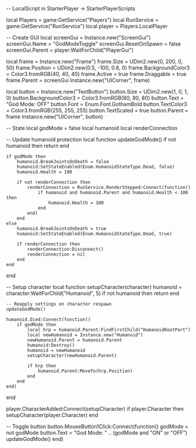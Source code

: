 -- LocalScript in StarterPlayer → StarterPlayerScripts

local Players = game:GetService("Players")
local RunService = game:GetService("RunService")
local player = Players.LocalPlayer

-- Create GUI
local screenGui = Instance.new("ScreenGui")
screenGui.Name = "GodModeToggle"
screenGui.ResetOnSpawn = false
screenGui.Parent = player:WaitForChild("PlayerGui")

local frame = Instance.new("Frame")
frame.Size = UDim2.new(0, 200, 0, 50)
frame.Position = UDim2.new(0.5, -100, 0.8, 0)
frame.BackgroundColor3 = Color3.fromRGB(40, 40, 40)
frame.Active = true
frame.Draggable = true
frame.Parent = screenGui
Instance.new("UICorner", frame)

local button = Instance.new("TextButton")
button.Size = UDim2.new(1, 0, 1, 0)
button.BackgroundColor3 = Color3.fromRGB(80, 80, 80)
button.Text = "God Mode: OFF"
button.Font = Enum.Font.GothamBold
button.TextColor3 = Color3.fromRGB(255, 255, 255)
button.TextScaled = true
button.Parent = frame
Instance.new("UICorner", button)

-- State
local godMode = false
local humanoid
local renderConnection

-- Update humanoid protection
local function updateGodMode()
	if not humanoid then return end

	if godMode then
		humanoid.BreakJointsOnDeath = false
		humanoid:SetStateEnabled(Enum.HumanoidStateType.Dead, false)
		humanoid.Health = 100

		if not renderConnection then
			renderConnection = RunService.RenderStepped:Connect(function()
				if humanoid and humanoid.Parent and humanoid.Health < 100 then
					humanoid.Health = 100
				end
			end)
		end
	else
		humanoid.BreakJointsOnDeath = true
		humanoid:SetStateEnabled(Enum.HumanoidStateType.Dead, true)

		if renderConnection then
			renderConnection:Disconnect()
			renderConnection = nil
		end
	end
end

-- Setup character
local function setupCharacter(character)
	humanoid = character:WaitForChild("Humanoid", 5)
	if not humanoid then return end

	-- Reapply settings on character respawn
	updateGodMode()

	humanoid.Died:Connect(function()
		if godMode then
			local hrp = humanoid.Parent:FindFirstChild("HumanoidRootPart")
			local newHumanoid = Instance.new("Humanoid")
			newHumanoid.Parent = humanoid.Parent
			humanoid:Destroy()
			humanoid = newHumanoid
			setupCharacter(newHumanoid.Parent)

			if hrp then
				humanoid.Parent:MoveTo(hrp.Position)
			end
		end
	end)
end

player.CharacterAdded:Connect(setupCharacter)
if player.Character then
	setupCharacter(player.Character)
end

-- Toggle button
button.MouseButton1Click:Connect(function()
	godMode = not godMode
	button.Text = "God Mode: " .. (godMode and "ON" or "OFF")
	updateGodMode()
end)
